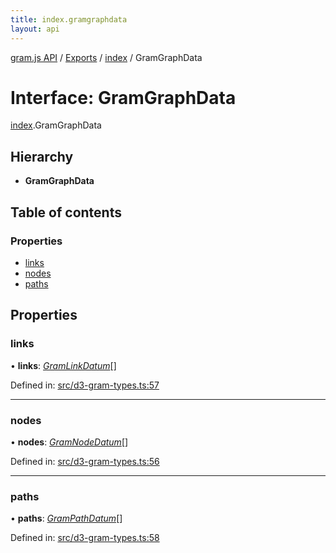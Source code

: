 ```yaml
---
title: index.gramgraphdata
layout: api
---
```


[gram.js API](../README.md) / [Exports](../modules.md) / [index](../modules/index.md) / GramGraphData

# Interface: GramGraphData

[index](../modules/index.md).GramGraphData

## Hierarchy

* **GramGraphData**

## Table of contents

### Properties

- [links](index.gramgraphdata.md#links)
- [nodes](index.gramgraphdata.md#nodes)
- [paths](index.gramgraphdata.md#paths)

## Properties

### links

• **links**: [*GramLinkDatum*](d3_gram_types.gramlinkdatum.md)[]

Defined in: [src/d3-gram-types.ts:57](https://github.com/gram-data/d3-gram/blob/b65614d/src/d3-gram-types.ts#L57)

___

### nodes

• **nodes**: [*GramNodeDatum*](d3_gram_types.gramnodedatum.md)[]

Defined in: [src/d3-gram-types.ts:56](https://github.com/gram-data/d3-gram/blob/b65614d/src/d3-gram-types.ts#L56)

___

### paths

• **paths**: [*GramPathDatum*](d3_gram_types.grampathdatum.md)[]

Defined in: [src/d3-gram-types.ts:58](https://github.com/gram-data/d3-gram/blob/b65614d/src/d3-gram-types.ts#L58)
